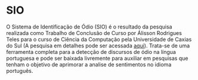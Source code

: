 # SIO

O Sistema de Identificação de Ódio (SIO) é o resultado da pesquisa realizada como Trabalho de Conclusão de Curso por Álisson Rodrigues Teles para o curso de Ciência da Computação pela Universidade de Caxias do Sul (A pesquisa em detalhes pode ser acessada [aqui](https://www.overleaf.com/read/kppdttwznbjj)). Trata-se de uma ferramenta completa para a detecção de discursos de ódio na língua portuguesa e pode ser baixada livremente para auxiliar em pesquisas que tenham o objetivo de aprimorar a analise de sentimentos no idioma português.
